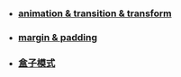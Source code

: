 - ### [ animation & transition & transform](NOTE.md#animation--transition--transform) 
- ### [ margin & padding ](NOTE.md#margin--&--padding) 
- ### [ 盒子模式 ](NOTE.md#盒子模式) 